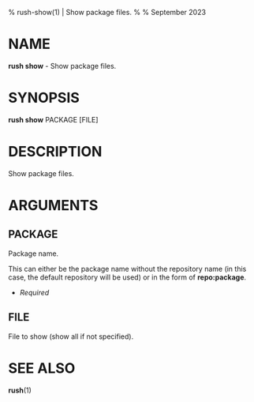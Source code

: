 % rush-show(1) | Show package files.
% 
% September 2023

NAME
==================================================

**rush show** - Show package files.

SYNOPSIS
==================================================

**rush show** PACKAGE [FILE]

DESCRIPTION
==================================================

Show package files.


ARGUMENTS
==================================================

PACKAGE
--------------------------------------------------

Package name.

This can either be the package name without the repository name (in this case, the default repository will be used) or in the form of **repo:package**.

- *Required*

FILE
--------------------------------------------------

File to show (show all if not specified).


SEE ALSO
==================================================

**rush**(1)



